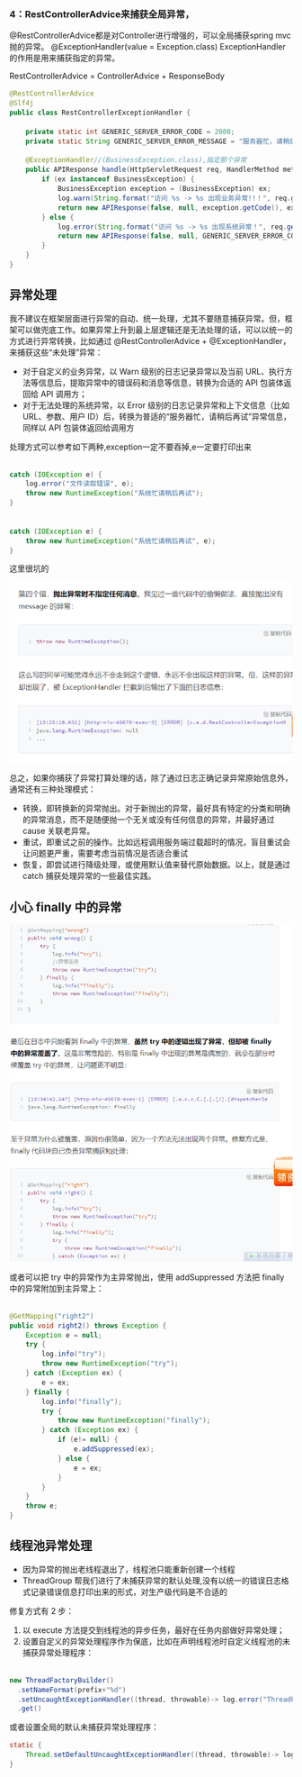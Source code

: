 ### 4：RestControllerAdvice来捕获全局异常，

@RestControllerAdvice都是对Controller进行增强的，可以全局捕获spring mvc抛的异常。
 @ExceptionHandler(value = Exception.class)
 ExceptionHandler的作用是用来捕获指定的异常。



RestControllerAdvice = ControllerAdvice + ResponseBody



```java
@RestControllerAdvice
@Slf4j
public class RestControllerExceptionHandler {

    private static int GENERIC_SERVER_ERROR_CODE = 2000;
    private static String GENERIC_SERVER_ERROR_MESSAGE = "服务器忙，请稍后再试";

    @ExceptionHandler//(BusinessException.class),指定那个异常
    public APIResponse handle(HttpServletRequest req, HandlerMethod method, Exception ex) {
        if (ex instanceof BusinessException) {
            BusinessException exception = (BusinessException) ex;
            log.warn(String.format("访问 %s -> %s 出现业务异常!!！", req.getRequestURI(), method.toString()), ex);
            return new APIResponse(false, null, exception.getCode(), exception.getMessage());
        } else {
            log.error(String.format("访问 %s -> %s 出现系统异常！", req.getRequestURI(), method.toString()), ex);
            return new APIResponse(false, null, GENERIC_SERVER_ERROR_CODE, GENERIC_SERVER_ERROR_MESSAGE);
        }
    }
}
```



## 异常处理

我不建议在框架层面进行异常的自动、统一处理，尤其不要随意捕获异常。但，框架可以做兜底工作。如果异常上升到最上层逻辑还是无法处理的话，可以以统一的方式进行异常转换，比如通过 @RestControllerAdvice + @ExceptionHandler，来捕获这些“未处理”异常：

- 对于自定义的业务异常，以 Warn 级别的日志记录异常以及当前 URL、执行方法等信息后，提取异常中的错误码和消息等信息，转换为合适的 API 包装体返回给 API 调用方；
- 对于无法处理的系统异常，以 Error 级别的日志记录异常和上下文信息（比如 URL、参数、用户 ID）后，转换为普适的“服务器忙，请稍后再试”异常信息，同样以 API 包装体返回给调用方



处理方式可以参考如下两种,exception一定不要吞掉,e一定要打印出来

```java

catch (IOException e) {
    log.error("文件读取错误", e);
    throw new RuntimeException("系统忙请稍后再试");
}


catch (IOException e) {
    throw new RuntimeException("系统忙请稍后再试", e);
}
```



这里很坑的

![1640074398197](../../../pic/markdown/1640074398197.png)



总之，如果你捕获了异常打算处理的话，除了通过日志正确记录异常原始信息外，通常还有三种处理模式：

- 转换，即转换新的异常抛出。对于新抛出的异常，最好具有特定的分类和明确的异常消息，而不是随便抛一个无关或没有任何信息的异常，并最好通过 cause 关联老异常。
- 重试，即重试之前的操作。比如远程调用服务端过载超时的情况，盲目重试会让问题更严重，需要考虑当前情况是否适合重试
- 恢复，即尝试进行降级处理，或使用默认值来替代原始数据。以上，就是通过 catch 捕获处理异常的一些最佳实践。

## 小心 finally 中的异常

![1640075702711](../../../pic/markdown/1640075702711.png)



或者可以把 try 中的异常作为主异常抛出，使用 addSuppressed 方法把 finally 中的异常附加到主异常上：

```java

@GetMapping("right2")
public void right2() throws Exception {
    Exception e = null;
    try {
        log.info("try");
        throw new RuntimeException("try");
    } catch (Exception ex) {
        e = ex;
    } finally {
        log.info("finally");
        try {
            throw new RuntimeException("finally");
        } catch (Exception ex) {
            if (e!= null) {
                e.addSuppressed(ex);
            } else {
                e = ex;
            }
        }
    }
    throw e;
}
```



## 线程池异常处理

- 因为异常的抛出老线程退出了，线程池只能重新创建一个线程
- ThreadGroup 帮我们进行了未捕获异常的默认处理,没有以统一的错误日志格式记录错误信息打印出来的形式，对生产级代码是不合适的

修复方式有 2 步：

1. 以 execute 方法提交到线程池的异步任务，最好在任务内部做好异常处理；
2. 设置自定义的异常处理程序作为保底，比如在声明线程池时自定义线程池的未捕获异常处理程序：

```java

new ThreadFactoryBuilder()
  .setNameFormat(prefix+"%d")
  .setUncaughtExceptionHandler((thread, throwable)-> log.error("ThreadPool {} got exception", thread, throwable))
  .get()
```

或者设置全局的默认未捕获异常处理程序：

```java
static {
    Thread.setDefaultUncaughtExceptionHandler((thread, throwable)-> log.error("Thread {} got exception", thread, throwable));
}
```









